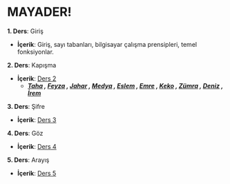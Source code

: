 # MAYADER!

**1. Ders**:  Giriş


  - **İçerik**: Giriş, sayı tabanları, bilgisayar çalışma prensipleri, temel fonksiyonlar.
  
  
**2. Ders**:  Kapışma


  - **İçerik**: [Ders 2](https://github.com/okudan/clash)
	- ***[Taha](https://gunaydintaha.github.io/me/) , [Feyza](https://fenuu.github.io/me/) , [Jahar](https://jahar11.github.io/me/) , [Medya](https://medyaacar.github.io/me/) , [Eslem](https://eselmsenavarank.github.io/varank/) , [Emre](https://ismrecar.github.io/me/) , [Keko](https://silaazgin.github.io/me/) , [Zümra](https://zzumra.github.io/me/) , [Deniz](https://gdenizk.github.io/me/) , [İrem](https://irem1234.github.io/me/)***

**3. Ders**:  Şifre


  - **İçerik**: [Ders 3](https://github.com/okudan/crypt)
  
**4. Ders**:  Göz


  - **İçerik**: [Ders 4](https://github.com/okudan/eye)
  
**5. Ders**:  Arayış


  - **İçerik**: [Ders 5](https://github.com/okudan/hunt)